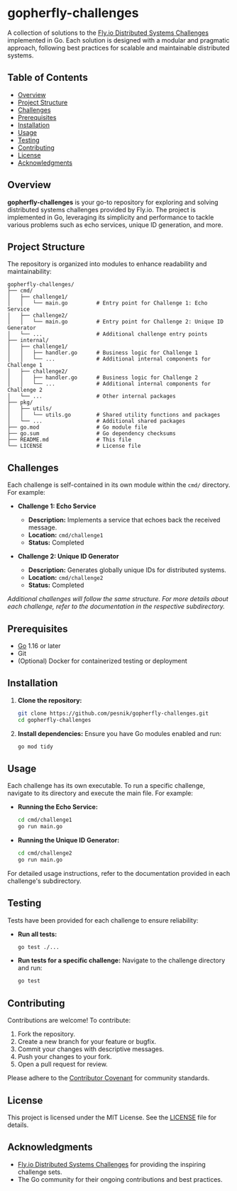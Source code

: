 # gopherfly-challenges

A collection of solutions to the [Fly.io Distributed Systems Challenges](https://fly.io/dist-sys/) implemented in Go. Each solution is designed with a modular and pragmatic approach, following best practices for scalable and maintainable distributed systems.

## Table of Contents

- [Overview](#overview)
- [Project Structure](#project-structure)
- [Challenges](#challenges)
- [Prerequisites](#prerequisites)
- [Installation](#installation)
- [Usage](#usage)
- [Testing](#testing)
- [Contributing](#contributing)
- [License](#license)
- [Acknowledgments](#acknowledgments)

## Overview

**gopherfly-challenges** is your go-to repository for exploring and solving distributed systems challenges provided by Fly.io. The project is implemented in Go, leveraging its simplicity and performance to tackle various problems such as echo services, unique ID generation, and more.

## Project Structure

The repository is organized into modules to enhance readability and maintainability:

```plaintext
gopherfly-challenges/
├── cmd/
│   ├── challenge1/
│   │   └── main.go         # Entry point for Challenge 1: Echo Service
│   ├── challenge2/
│   │   └── main.go         # Entry point for Challenge 2: Unique ID Generator
│   └── ...                 # Additional challenge entry points
├── internal/
│   ├── challenge1/
│   │   ├── handler.go      # Business logic for Challenge 1
│   │   └── ...             # Additional internal components for Challenge 1
│   ├── challenge2/
│   │   ├── handler.go      # Business logic for Challenge 2
│   │   └── ...             # Additional internal components for Challenge 2
│   └── ...                 # Other internal packages
├── pkg/
│   ├── utils/
│   │   └── utils.go        # Shared utility functions and packages
│   └── ...                 # Additional shared packages
├── go.mod                  # Go module file
├── go.sum                  # Go dependency checksums
├── README.md               # This file
└── LICENSE                 # License file
```

## Challenges

Each challenge is self-contained in its own module within the `cmd/` directory. For example:

- **Challenge 1: Echo Service**
  - **Description:** Implements a service that echoes back the received message.
  - **Location:** `cmd/challenge1`
  - **Status:** Completed

- **Challenge 2: Unique ID Generator**
  - **Description:** Generates globally unique IDs for distributed systems.
  - **Location:** `cmd/challenge2`
  - **Status:** Completed

*Additional challenges will follow the same structure. For more details about each challenge, refer to the documentation in the respective subdirectory.*

## Prerequisites

- [Go](https://golang.org/doc/install) 1.16 or later
- Git
- (Optional) Docker for containerized testing or deployment

## Installation

1. **Clone the repository:**
   ```bash
   git clone https://github.com/pesnik/gopherfly-challenges.git
   cd gopherfly-challenges
   ```

2. **Install dependencies:**
   Ensure you have Go modules enabled and run:
   ```bash
   go mod tidy
   ```

## Usage

Each challenge has its own executable. To run a specific challenge, navigate to its directory and execute the main file. For example:

- **Running the Echo Service:**
   ```bash
   cd cmd/challenge1
   go run main.go
   ```

- **Running the Unique ID Generator:**
   ```bash
   cd cmd/challenge2
   go run main.go
   ```

For detailed usage instructions, refer to the documentation provided in each challenge's subdirectory.

## Testing

Tests have been provided for each challenge to ensure reliability:

- **Run all tests:**
  ```bash
  go test ./...
  ```
  
- **Run tests for a specific challenge:**
  Navigate to the challenge directory and run:
  ```bash
  go test
  ```

## Contributing

Contributions are welcome! To contribute:

1. Fork the repository.
2. Create a new branch for your feature or bugfix.
3. Commit your changes with descriptive messages.
4. Push your changes to your fork.
5. Open a pull request for review.

Please adhere to the [Contributor Covenant](https://www.contributor-covenant.org/) for community standards.

## License

This project is licensed under the MIT License. See the [LICENSE](LICENSE) file for details.

## Acknowledgments

- [Fly.io Distributed Systems Challenges](https://fly.io/dist-sys/) for providing the inspiring challenge sets.
- The Go community for their ongoing contributions and best practices.
